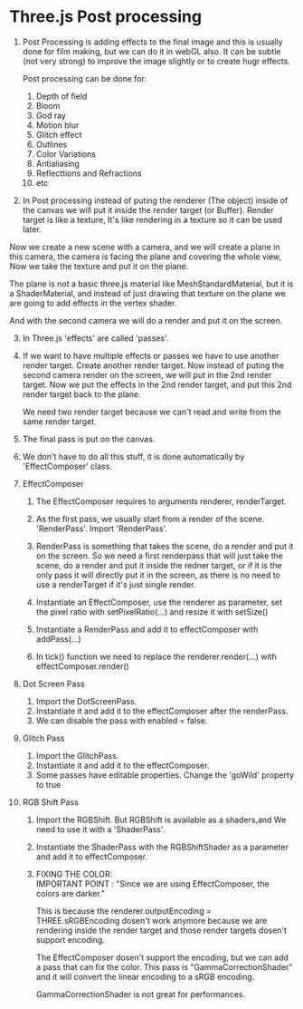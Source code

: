 # Three.js Post processing

1. Post Processing is adding effects to the final image and this is usually done for film making, but we can do it in webGL also. It can be subtle (not very strong) to improve the image slightly or to create hugr effects.

   Post processing can be done for:

   1. Depth of field
   2. Bloom
   3. God ray
   4. Motion blur
   5. Glitch effect
   6. Outlines
   7. Color Variations
   8. Antialiasing
   9. Reflecttions and Refractions
   10. etc

2. In Post processing instead of puting the renderer (The object) inside of the canvas we will put it inside the render target (or Buffer). Render target is like a texture, It's like rendering in a texture so it can be used later.

Now we create a new scene with a camera, and we will create a plane in this camera, the camera is facing the plane and covering the whole view, Now we take the texture and put it on the plane.

The plane is not a basic three.js material like MeshStandardMaterial, but it is a ShaderMaterial, and instead of just drawing that texture on the plane we are going to add effects in the vertex shader.

And with the second camera we will do a render and put it on the screen.

3. In Three.js 'effects' are called 'passes'.

4. If we want to have multiple effects or passes we have to use another render target.
   Create another render target.
   Now instead of puting the second camera render on the screen, we will put in the 2nd render target.
   Now we put the effects in the 2nd render target, and put this 2nd render target back to the plane.

   We need two render target because we can't read and write from the same render target.

5. The final pass is put on the canvas.

6. We don't have to do all this stuff, it is done automatically by 'EffectComposer' class.

7. EffectComposer

   1. The EffectComposer requires to arguments renderer, renderTarget.
   2. As the first pass, we usually start from a render of the scene. 'RenderPass'. Import 'RenderPass'.
   3. RenderPass is something that takes the scene, do a render and put it on the screen. So we need a first renderpass that will just take the scene, do a render and put it inside the redner target, or if it is the only pass it will directly put it in the screen, as there is no need to use a renderTarget if it's just single render.

   4. Instantiate an EffectComposer, use the renderer as parameter, set the pixel ratio with setPixelRatio(...) and resize it with setSize()

   5. Instantiate a RenderPass and add it to effectComposer with addPass(...)

   6. In tick() function we need to replace the renderer.render(...) with effectComposer.render()

8. Dot Screen Pass

   1. Import the DotScreenPass.
   2. Instantiate it and add it to the effectComposer after the renderPass.
   3. We can disable the pass with enabled = false.

9. Glitch Pass

   1. Import the GlitchPass.
   2. Instantiate it and add it to the effectComposer.
   3. Some passes have editable properties. Change the 'goWild' property to true

10. RGB Shift Pass

    1. Import the RGBShift. But RGBShift is available as a shaders,and We need to use it with a 'ShaderPass'.
    2. Instantiate the ShaderPass with the RGBShiftShader as a parameter and add it to effectComposer.

    3. FIXING THE COLOR:  
       IMPORTANT POINT :
       "Since we are using EffectComposer, the colors are darker."

       This is because the renderer.outputEncoding = THREE.sRGBEncoding dosen't work anymore because we are rendering inside the render target and those render targets dosen't support encoding.

       The EffectComposer dosen't support the encoding, but we can add a pass that can fix the color.
       This pass is "GammaCorrectionShader" and it will convert the linear encoding to a sRGB encoding.

       GammaCorrectionShader is not great for performances.
